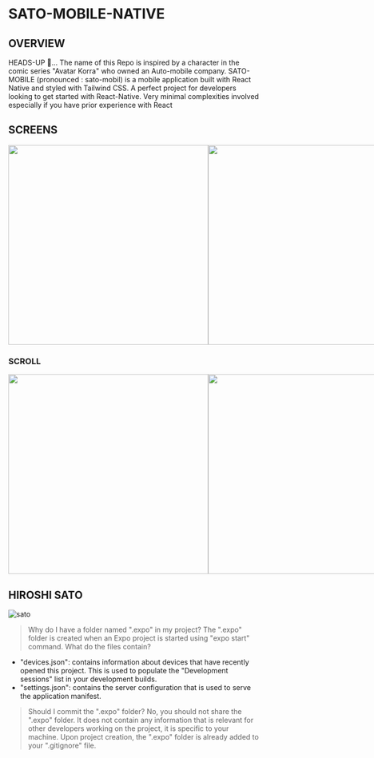 # SATO-MOBILE-NATIVE
## OVERVIEW
HEADS-UP 👋... The name of this Repo is inspired by a character in the comic series "Avatar Korra" who owned an Auto-mobile company.
SATO-MOBILE (pronounced : sato-mobil) is a mobile application built with React Native and styled with Tailwind CSS. A perfect project for developers looking to get started with React-Native. Very minimal complexities involved especially if you have prior experience with React

## SCREENS

<div style = "display: flex">
  <img src = "https://github.com/ksowah/SATO-MOBILE-NATIVE/blob/main/assets/screen-1.jpg" width = '400' />
  <img src = "https://github.com/ksowah/SATO-MOBILE-NATIVE/blob/main/assets/screen-2.jpg" width = '400' />
</div>

### SCROLL
<div style = "display: flex">
  <img src = "https://github.com/ksowah/SATO-MOBILE-NATIVE/blob/main/assets/screen-3.jpg" width = '400' />
  <img src = "https://github.com/ksowah/SATO-MOBILE-NATIVE/blob/main/assets/screen-4.jpg" width = '400' />
</div>


## HIROSHI SATO
![sato](https://github.com/ksowah/SATO-MOBILE-NATIVE/blob/main/assets/Hiroshi-Sato.webp)


> Why do I have a folder named ".expo" in my project?
The ".expo" folder is created when an Expo project is started using "expo start" command.
> What do the files contain?
- "devices.json": contains information about devices that have recently opened this project. This is used to populate the "Development sessions" list in your development builds.
- "settings.json": contains the server configuration that is used to serve the application manifest.
> Should I commit the ".expo" folder?
No, you should not share the ".expo" folder. It does not contain any information that is relevant for other developers working on the project, it is specific to your machine.
Upon project creation, the ".expo" folder is already added to your ".gitignore" file.
